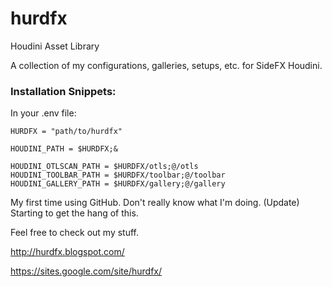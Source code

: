 # hurdfx
Houdini Asset Library

A collection of my configurations, galleries, setups, etc. for SideFX Houdini.

### Installation Snippets:

In your .env file:

```
HURDFX = "path/to/hurdfx"

HOUDINI_PATH = $HURDFX;&

HOUDINI_OTLSCAN_PATH = $HURDFX/otls;@/otls 
HOUDINI_TOOLBAR_PATH = $HURDFX/toolbar;@/toolbar
HOUDINI_GALLERY_PATH = $HURDFX/gallery;@/gallery
```

My first time using GitHub. Don't really know what I'm doing.
(Update) Starting to get the hang of this.

Feel free to check out my stuff.

http://hurdfx.blogspot.com/

https://sites.google.com/site/hurdfx/
